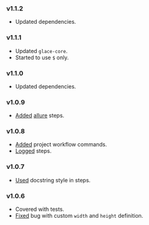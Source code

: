 ### v1.1.2

- Updated dependencies.

### v1.1.1

- Updated `glace-core`.
- Started to use `$` only.

### v1.1.0

- Updated dependencies.

### v1.0.9

- [Added](https://github.com/glacejs/glace-xvfb/commit/cef0194647febe93e9aca18573ffa9efa12ec4ec) [allure](https://docs.qameta.io/allure/) steps.

### v1.0.8

- [Added](https://github.com/glacejs/glace-xvfb/commit/a1502ef06099e5110d7fe26a7f50a6b87703ddf7) project workflow commands.
- [Logged](https://github.com/glacejs/glace-xvfb/commit/24b0dfefbe1c88a78625b8fead60eb1671836fae) steps.

### v1.0.7

- [Used](https://github.com/glacejs/glace-xvfb/commit/091fe5b88be56676e371ae509caa5a80f7823cda) docstring style in steps.

### v1.0.6

- Covered with tests.
- [Fixed](https://github.com/glacejs/glace-xvfb/commit/fbf82f1cc24d37c9463d5dd9145590b10b6bedf2#diff-92372a1748a595f373594a03d596d5b6L42) bug with custom `width` and `height` definition.
